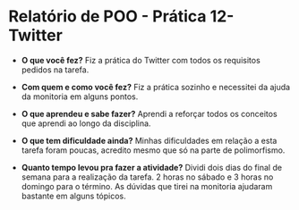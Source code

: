 # Relatório de POO - Prática 12- Twitter

- **O que você fez?**
Fiz a prática do Twitter com todos os requisitos pedidos na tarefa.

- **Com quem e como você fez?**
Fiz a prática sozinho e necessitei da ajuda da monitoria em alguns pontos. 

- **O que aprendeu e sabe fazer?**
Aprendi a reforçar todos os conceitos que aprendi ao longo da disciplina.

- **O que tem dificuldade ainda?**
Minhas dificuldades em relação a esta tarefa foram poucas, acredito mesmo que só na parte de polimorfismo.

- **Quanto tempo levou pra fazer a atividade?**
Dividi dois dias do final de semana para a realização da tarefa. 2 horas no sábado e 3 horas no domingo para o término. As dúvidas que tirei na monitoria ajudaram bastante em alguns tópicos.
